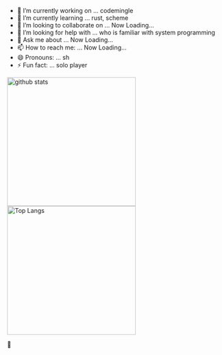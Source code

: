 <p align="right">
<ul>
	<li>🔭 I’m currently working on ... codemingle</li>
	<li>🌱 I’m currently learning ... rust, scheme</li>
	<li>👯 I’m looking to collaborate on ... Now Loading...</li>
	<li>🤔 I’m looking for help with ... who is familiar with system programming</li>
	<li>💬 Ask me about ... Now Loading...</li>
	<li>📫 How to reach me: ... Now Loading...</li>
	<li>😄 Pronouns: ... sh</li>
	<li>⚡ Fun fact: ... solo player</li>
</ul>
<div align="left">
	<div><img alt="github stats" width="300px"
			src="https://github-readme-stats.vercel.app/api?username=sugiura-hiromichi&count_private=true&show_icons=ture&theme=transparent" />
	</div>
	<div><img alt="Top Langs" width="300px"
			src="https://github-readme-stats.vercel.app/api/top-langs/?username=sugiura-hiromichi&layout=donut&show_icons=true&langs_count=12&count_private=true&theme=transparent" />
	</div>
</div>
</p>

:melting_face:
